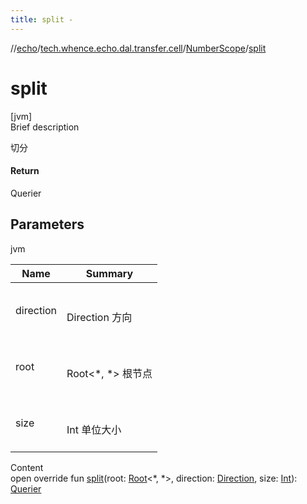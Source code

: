 ```yaml
---
title: split -
---
```

//[echo](../../index.md)/[tech.whence.echo.dal.transfer.cell](../index.md)/[NumberScope](index.md)/[split](split.md)



# split  
[jvm]  
Brief description  


切分



#### Return  


Querier



## Parameters  
  
jvm  
  
|  Name|  Summary| 
|---|---|
| direction| <br><br>Direction 方向<br><br>
| root| <br><br>Root<*, *> 根节点<br><br>
| size| <br><br>Int 单位大小<br><br>
  
  
Content  
open override fun [split](split.md)(root: [Root](../../tech.whence.echo.dal.transfer.node/-root/index.md)<*, *>, direction: [Direction](../../tech.whence.echo.dal.transfer.node/-direction/index.md), size: [Int](https://kotlinlang.org/api/latest/jvm/stdlib/kotlin/-int/index.html)): [Querier](../-querier/index.md)  



